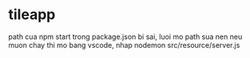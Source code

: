 # tileapp
path cua npm start trong package.json bi sai, luoi mo path sua nen neu muon chay thi mo bang vscode, nhap nodemon src/resource/server.js
